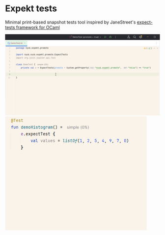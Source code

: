 # Expekt tests

Minimal print-based snapshot tests tool inspired by JaneStreet's [expect-tests framework for OCaml](https://blog.janestreet.com/the-joy-of-expect-tests/)

![demo](doc/demo.gif)
![demo-histogram](doc/histo.gif)